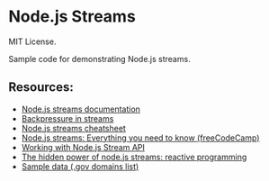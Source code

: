 # Node.js Streams

MIT License.

Sample code for demonstrating Node.js streams.

## Resources:

* [Node.js streams documentation][1]
* [Backpressure in streams][2]
* [Node.js streams cheatsheet][3]
* [Node.js streams: Everything you need to know (freeCodeCamp)][4]
* [Working with Node.js Stream API][5]
* [The hidden power of node.js streams: reactive programming][6]
* [Sample data (.gov domains list)][7]

[1]: https://nodejs.org/api/stream.html
[2]: https://nodejs.org/es/docs/guides/backpressuring-in-streams/
[3]: https://devhints.io/nodejs-stream
[4]: https://www.freecodecamp.org/news/node-js-streams-everything-you-need-to-know-c9141306be93/
[5]: https://medium.com/florence-development/working-with-node-js-stream-api-60c12437a1be
[6]: https://www.ramielcreations.com/the-hidden-power-of-node-js-streams
[7]: https://catalog.data.gov/dataset/gov-domains-api-c9856s

